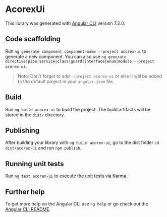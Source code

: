 # AcorexUi

This library was generated with [Angular CLI](https://github.com/angular/angular-cli) version 7.2.0.

## Code scaffolding

Run `ng generate component component-name --project acorex-ui` to generate a new component. You can also use `ng generate directive|pipe|service|class|guard|interface|enum|module --project acorex-ui`.
> Note: Don't forget to add `--project acorex-ui` or else it will be added to the default project in your `angular.json` file. 

## Build

Run `ng build acorex-ui` to build the project. The build artifacts will be stored in the `dist/` directory.

## Publishing

After building your library with `ng build acorex-ui`, go to the dist folder `cd dist/acorex-ui` and run `npm publish`.

## Running unit tests

Run `ng test acorex-ui` to execute the unit tests via [Karma](https://karma-runner.github.io).

## Further help

To get more help on the Angular CLI use `ng help` or go check out the [Angular CLI README](https://github.com/angular/angular-cli/blob/master/README.md).
